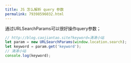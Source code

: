 ```yaml
---
title: JS 怎么解析 query 参数
permalink: 79398596032.html
---
```


通过URLSearchParams可以很好操作query参数；

```javascript
// http://blog.caojiantao.site?keyword=涛涛小站
let param = new URLSearchParams(window.location.search);
let keyword = param.get('keyword');
// 涛涛小站
console.log(keyword);
```